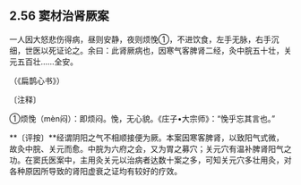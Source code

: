 ## 2.56 窦材治肾厥案

一人因大怒悲伤得病，昼则安静，夜则烦悗①，不进饮食，左手无脉，右手沉细，世医以死证论之。余曰：此肾厥病也，因寒气客脾肾二经，灸中脘五十壮，关元五百壮……全安。

（《扁鹊心书》）

〔注释〕

①烦悗（mèn闷）：即烦闷。悗，无心貌。《庄子•大宗师》：“悗乎忘其言也。”

**〔评按〕**经谓阴阳之气不相顺接便为厥。本案因寒客脾肾，以致阳气式微，故灸中脘、关元而愈。中脘为六府之会，又为胃之募穴；关元穴有温补脾肾阳气之功。在窦氏医案中，主用灸关元以治病者达数十案之多，可知关元穴多壮用灸，对各种原因所导致的肾阳虚衰之证均有较好的疗效。
